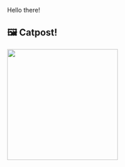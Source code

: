 Hello there!



## 🖼️ Catpost!

<sub>
    <img src="https://cdn2.thecatapi.com/images/4on.jpg" height="256">
</sub>

